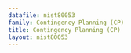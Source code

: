 ```yaml
---
datafile: nist80053
family: Contingency Planning (CP)
title: Contingency Planning (CP)
layout: nist80053
---
```

